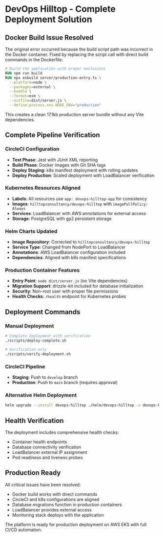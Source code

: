 # DevOps Hilltop - Complete Deployment Solution

## Docker Build Issue Resolved

The original error occurred because the build script path was incorrect in the Docker container. Fixed by replacing the script call with direct build commands in the Dockerfile:

```dockerfile
# Build the application with proper exclusions
RUN npm run build
RUN npx esbuild server/production-entry.ts \
  --platform=node \
  --packages=external \
  --bundle \
  --format=esm \
  --outfile=dist/server.js \
  --define:process.env.NODE_ENV="production"
```

This creates a clean 17.1kb production server bundle without any Vite dependencies.

## Complete Pipeline Verification

### CircleCI Configuration
- **Test Phase**: Jest with JUnit XML reporting
- **Build Phase**: Docker images with Git SHA tags
- **Deploy Staging**: k8s manifest deployment with rolling updates
- **Deploy Production**: Scaled deployment with LoadBalancer verification

### Kubernetes Resources Aligned
- **Labels**: All resources use `app: devops-hilltop-app` for consistency
- **Images**: `hilltopconsultancy/devops-hilltop` with `imagePullPolicy: Always`
- **Services**: LoadBalancer with AWS annotations for external access
- **Storage**: PostgreSQL with gp2 persistent storage

### Helm Charts Updated
- **Image Repository**: Corrected to `hilltopconsultancy/devops-hilltop`
- **Service Type**: Changed from NodePort to LoadBalancer
- **Annotations**: AWS LoadBalancer configuration included
- **Dependencies**: Aligned with k8s manifest specifications

### Production Container Features
- **Entry Point**: `node dist/server.js` (no Vite dependencies)
- **Migration Support**: drizzle-kit included for database initialization
- **Security**: Non-root user with proper file permissions
- **Health Checks**: `/health` endpoint for Kubernetes probes

## Deployment Commands

### Manual Deployment
```bash
# Complete deployment with verification
./scripts/deploy-complete.sh

# Verification only
./scripts/verify-deployment.sh
```

### CircleCI Pipeline
- **Staging**: Push to `develop` branch
- **Production**: Push to `main` branch (requires approval)

### Alternative Helm Deployment
```bash
helm upgrade --install devops-hilltop ./helm/devops-hilltop -n devops-hilltop
```

## Health Verification

The deployment includes comprehensive health checks:
- Container health endpoints
- Database connectivity verification
- LoadBalancer external IP assignment
- Pod readiness and liveness probes

## Production Ready

All critical issues have been resolved:
- Docker build works with direct commands
- CircleCI and k8s configurations are aligned
- Database migrations function in production containers
- LoadBalancer provides external access
- Monitoring stack deploys with the application

The platform is ready for production deployment on AWS EKS with full CI/CD automation.